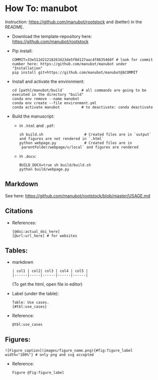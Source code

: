 # How To: manubot

Instruction: https://github.com/manubot/rootstock and (better) in the README.

- Download the template-repository here: https://github.com/manubot/rootstock  
- Pip install:
  ```
  COMMIT=33e512d21218263423de5f0d127aac4f8635468f # look for commit number here: https://github.com/manubot/manubot under "Installation"
  pip install git+https://github.com/manubot/manubot@$COMMIT
  ```

- Install and activate the environment:  
  ```
  cd [path]/manubot/build`        # all commands are going to be executed in the directory "build"
  conda env remove --name manubot
  conda env create --file environment.yml
  conda activate manubot          # to deactivate: conda deactivate
  ```
- Build the manuscript: 
  - in `.html` and `.pdf`:  
    ```
    sh build.sh                   # Created files are in `output` and figures are not rendered in `.html`
    python webpage.py             # Created files are in `parentFolder/webpage/v/local` and figures are rendered
    ```
  - in `.docx`:
    ```
    BUILD_DOCX=true sh build/build.sh
    python build/webpage.py
    ```

  
## Markdown   
See here: https://github.com/manubot/rootstock/blob/master/USAGE.md

## Citations  
- References:
  ```
  [@doi:actual_doi_here]
  [@url:url_here] # for websites  
  ```  
## Tables: 
- markdown
  ```
  | col1 | col2| col3 | col4 | col5 |
  |------|-----|------|------|------|
  ```
  (To get the html, open file in editor)
  
- Label (under the table):  
  ```
  Table: Use cases.
  {#tbl:use_cases}
  ```
- Reference:  
  ```
  @tbl:use_cases
  ```

## Figures:  
```
![Figure_caption](images/figure_name.png){#fig:figure_label width="100%"} # only png and svg accepted  
```
- Reference:  
  ```
  Figure @fig:figure_label
  ```
 
     



